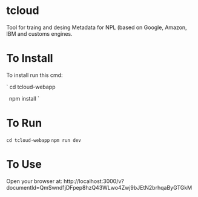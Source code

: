# tcloud
Tool for traing and desing Metadata for NPL (based on Google, Amazon, IBM and customs engines. 

# To Install 
To install run this cmd: 

`
cd  tcloud-webapp

`
`npm install `

# To Run 
`
cd tcloud-webapp
`
`npm run dev`

# To Use 
Open your browser at: http://localhost:3000/v?documentId=QmSwnd1jDFpep8hzQ43WLwo4Zwj9bJEtN2brhqaByGTGkM

